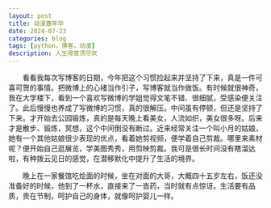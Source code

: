 ```yaml
---
layout: post
title: 动漫嘉年华
date: 2024-07-23
categories: blog
tags: [python，博客，动漫]
description: 人生得意须尽欢
---
```



&emsp;&emsp;看看我每次写博客的日期，今年把这个习惯捡起来并坚持了下来，真是一件可喜可贺的事情。把微博上的心绪当作引子，写博客就当作做饭。有时候就很神奇，我在大学楼下，看到一个喜欢写微博的学姐觉得文笔不错、很细腻，受感染便关注了。此后慢慢也养成了写微博的习惯，真的很解压。中间虽有停顿，但还是坚持了下来。才开始去公园锻炼，真的是每天晚上看美女，人流如织，美女很多呀。后来才是散步、锻炼，冥想，这个中间倒没有断过。近来经常关注一个叫小月的姑娘，她有一个其他姑娘很少表现的优点，看着她剪视频，便学着自己剪裁。哪里来素材呢？便开始自己逛展览，学美图秀秀，用剪映剪裁。我可是很长时间没有瞎溜达啦，有种拨云见日的感觉，在潜移默化中提升了生活的境界。


&emsp;&emsp;晚上在一家餐馆吃烩面的时候，坐在对面的大哥，大概四十五岁左右，饭还没准备好的时候，他到了一杯水，直接来了一沓药，当时就有点惊讶。生活要有品质，贵在节制，呵护自己的身体，就像呵护婴儿一样。
